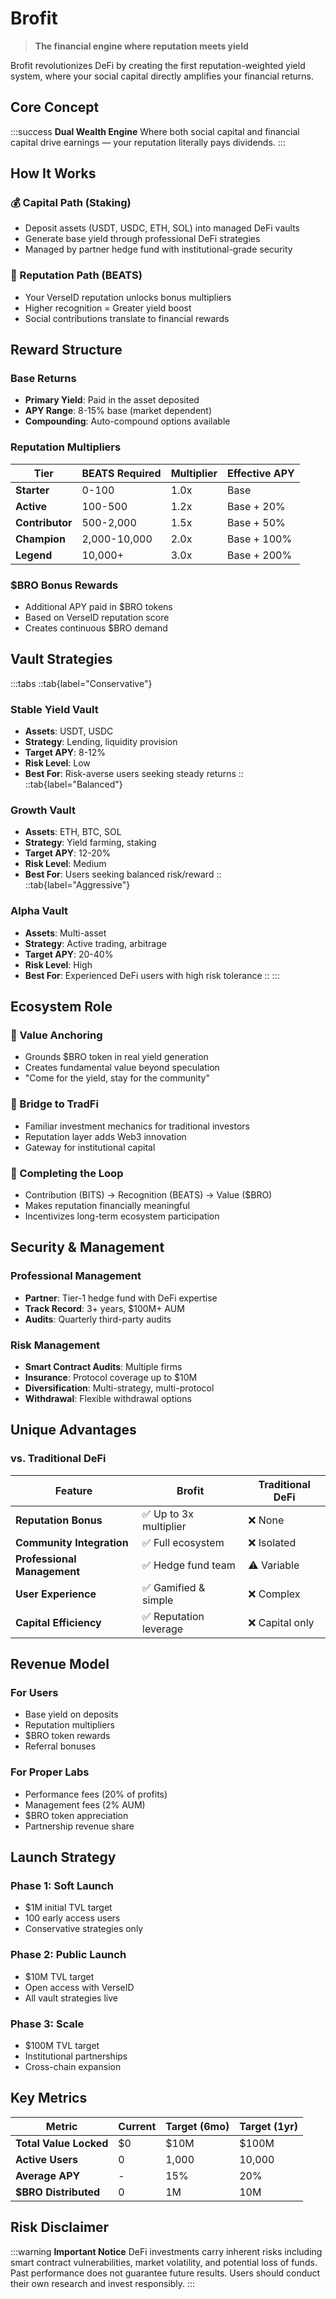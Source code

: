# Brofit

> **The financial engine where reputation meets yield**

Brofit revolutionizes DeFi by creating the first reputation-weighted yield system, where your social capital directly amplifies your financial returns.

## Core Concept

:::success
**Dual Wealth Engine**
Where both social capital and financial capital drive earnings — your reputation literally pays dividends.
:::

## How It Works

### 💰 Capital Path (Staking)
- Deposit assets (USDT, USDC, ETH, SOL) into managed DeFi vaults
- Generate base yield through professional DeFi strategies
- Managed by partner hedge fund with institutional-grade security

### 🏅 Reputation Path (BEATS)
- Your VerseID reputation unlocks bonus multipliers
- Higher recognition = Greater yield boost
- Social contributions translate to financial rewards

## Reward Structure

### Base Returns
- **Primary Yield**: Paid in the asset deposited
- **APY Range**: 8-15% base (market dependent)
- **Compounding**: Auto-compound options available

### Reputation Multipliers
| Tier | BEATS Required | Multiplier | Effective APY |
|------|----------------|------------|---------------|
| **Starter** | 0-100 | 1.0x | Base |
| **Active** | 100-500 | 1.2x | Base + 20% |
| **Contributor** | 500-2,000 | 1.5x | Base + 50% |
| **Champion** | 2,000-10,000 | 2.0x | Base + 100% |
| **Legend** | 10,000+ | 3.0x | Base + 200% |

### $BRO Bonus Rewards
- Additional APY paid in $BRO tokens
- Based on VerseID reputation score
- Creates continuous $BRO demand

## Vault Strategies

:::tabs
::tab{label="Conservative"}
### Stable Yield Vault
- **Assets**: USDT, USDC
- **Strategy**: Lending, liquidity provision
- **Target APY**: 8-12%
- **Risk Level**: Low
- **Best For**: Risk-averse users seeking steady returns
::
::tab{label="Balanced"}
### Growth Vault
- **Assets**: ETH, BTC, SOL
- **Strategy**: Yield farming, staking
- **Target APY**: 12-20%
- **Risk Level**: Medium
- **Best For**: Users seeking balanced risk/reward
::
::tab{label="Aggressive"}
### Alpha Vault
- **Assets**: Multi-asset
- **Strategy**: Active trading, arbitrage
- **Target APY**: 20-40%
- **Risk Level**: High
- **Best For**: Experienced DeFi users with high risk tolerance
::
:::

## Ecosystem Role

### 🔄 Value Anchoring
- Grounds $BRO token in real yield generation
- Creates fundamental value beyond speculation
- "Come for the yield, stay for the community"

### 🌉 Bridge to TradFi
- Familiar investment mechanics for traditional investors
- Reputation layer adds Web3 innovation
- Gateway for institutional capital

### 🎯 Completing the Loop
- Contribution (BITS) → Recognition (BEATS) → Value ($BRO)
- Makes reputation financially meaningful
- Incentivizes long-term ecosystem participation

## Security & Management

### Professional Management
- **Partner**: Tier-1 hedge fund with DeFi expertise
- **Track Record**: 3+ years, $100M+ AUM
- **Audits**: Quarterly third-party audits

### Risk Management
- **Smart Contract Audits**: Multiple firms
- **Insurance**: Protocol coverage up to $10M
- **Diversification**: Multi-strategy, multi-protocol
- **Withdrawal**: Flexible withdrawal options

## Unique Advantages

### vs. Traditional DeFi

| Feature | Brofit | Traditional DeFi |
|---------|--------|------------------|
| **Reputation Bonus** | ✅ Up to 3x multiplier | ❌ None |
| **Community Integration** | ✅ Full ecosystem | ❌ Isolated |
| **Professional Management** | ✅ Hedge fund team | ⚠️ Variable |
| **User Experience** | ✅ Gamified & simple | ❌ Complex |
| **Capital Efficiency** | ✅ Reputation leverage | ❌ Capital only |

## Revenue Model

### For Users
- Base yield on deposits
- Reputation multipliers
- $BRO token rewards
- Referral bonuses

### For Proper Labs
- Performance fees (20% of profits)
- Management fees (2% AUM)
- $BRO token appreciation
- Partnership revenue share

## Launch Strategy

### Phase 1: Soft Launch
- $1M initial TVL target
- 100 early access users
- Conservative strategies only

### Phase 2: Public Launch
- $10M TVL target
- Open access with VerseID
- All vault strategies live

### Phase 3: Scale
- $100M TVL target
- Institutional partnerships
- Cross-chain expansion

## Key Metrics

| Metric | Current | Target (6mo) | Target (1yr) |
|--------|---------|--------------|--------------|
| **Total Value Locked** | $0 | $10M | $100M |
| **Active Users** | 0 | 1,000 | 10,000 |
| **Average APY** | - | 15% | 20% |
| **$BRO Distributed** | 0 | 1M | 10M |

## Risk Disclaimer

:::warning
**Important Notice**
DeFi investments carry inherent risks including smart contract vulnerabilities, market volatility, and potential loss of funds. Past performance does not guarantee future results. Users should conduct their own research and invest responsibly.
:::